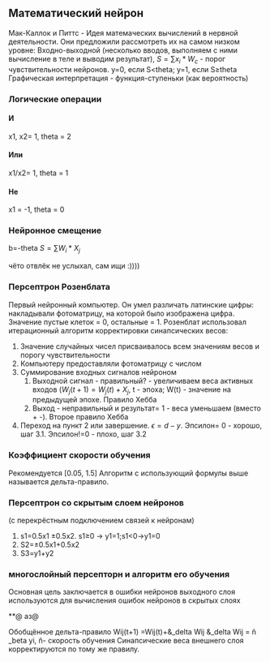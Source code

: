 ## Математический нейрон
Мак-Каллок и Питтс - Идея матемаческих вычислений в нервной деятельности. Они предложили рассмотреть их на самом низком уровне: Входно-выходной (несколько вводов, выполняем с ними вычисление в теле и выводим результат), $S= \sum{x_i *W_c}$ - порог чувствительности нейронов. y=0, если S<theta; y=1, если S≥theta
Графическая интерпретация - функция-ступеньки (как вероятность)
### Логические операции
#### И
x1, x2= 1, theta = 2
#### Или
x1/x2= 1, theta = 1
#### Не
x1 = -1, theta = 0
### Нейронное смещение
b=-theta
$S = \sum{W_i *X_j}$

чёто отвлёк не услыхал, сам ищи :))))
### Персептрон Розенблата
Первый нейронный компьютер. Он умел различать латинские цифры: накладывали фотоматрицу, на которой было изображена цифра. Значение пустые клеток = 0, остальные = 1.
Розенблат использовал итерационный алгоритм корректировки синапсических весов: 
1. Значение случайных чисел присваивалось всем значениям весов и порогу чувствительности
2. Компьютеру предоставляли фотоматрицу с числом
3. Суммирование входных сигналов нейроном
	1. Выходной сигнал - правильный?  - увеличиваем веса активных входов ($W_j (t+1) =W_j (t) + X_j$, t - эпоха; W(t) - значение на предыдущей эпохе. Правило Хебба
	2. Выход - неправильный и результат= 1 - веса уменьшаем (вместо + -). Второе правило Хебба 
4. Переход на пункт 2 или завершение.
$\epsilon=d-y$. Эпсилон= 0 - хорошо, шаг 3.1. Эпсилон!=0 - плохо, шаг 3.2
### Коэффициент скорости обучения
Рекомендуется [0.05, 1.5]
Алгоритм с использующий формулы выше называется дельта-правило.
### Персептрон со скрытым слоем нейронов
(с перекрёстным подключением связей к нейронам)
1. s1=0.5x1 ±0.5x2. s1≥0 -> y1=1;s1<0->y1=0
2. S2=±0.5x1+0.5x2
4. S3=y1+y2
### многослойный персепторн и алгоритм его обучения
Основная цель заключается в ошибки нейронов выходного слоя используются для вычисления ошибок нейронов в скрытых слоях

**@ аз@

Обобщённое дельта-правило 
Wij(t+1) =Wij(t)+&_delta Wij
&_delta Wij = ñ _beta yi, ñ- скорость обучения 
Синапсические веса внешнего слоя корректируются по тому же правилу.



